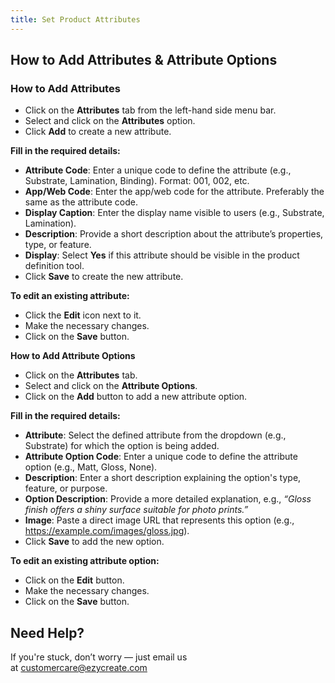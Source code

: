 ```yaml
---
title: Set Product Attributes
---
```

## **How to Add Attributes & Attribute Options**

### **How to Add Attributes**

* Click on the **Attributes** tab from the left-hand side menu bar.
* Select and click on the **Attributes** option.
* Click **Add** to create a new attribute.

**Fill in the required details:**

* **Attribute Code**: Enter a unique code to define the attribute (e.g., Substrate, Lamination, Binding). Format: 001, 002, etc.
* **App/Web Code**: Enter the app/web code for the attribute. Preferably the same as the attribute code.
* **Display Caption**: Enter the display name visible to users (e.g., Substrate, Lamination).
* **Description**: Provide a short description about the attribute’s properties, type, or feature.
* **Display**: Select **Yes** if this attribute should be visible in the product definition tool.
* Click **Save** to create the new attribute.

**To edit an existing attribute:**

* Click the **Edit** icon next to it.
* Make the necessary changes.
* Click on the **Save** button.

**How to Add Attribute Options**

* Click on the **Attributes** tab.
* Select and click on the **Attribute Options**.
* Click on the **Add** button to add a new attribute option.

**Fill in the required details:**

* **Attribute**: Select the defined attribute from the dropdown (e.g., Substrate) for which the option is being added.
* **Attribute Option Code**: Enter a unique code to define the attribute option (e.g., Matt, Gloss, None).
* **Description**: Enter a short description explaining the option's type, feature, or purpose.
* **Option Description**: Provide a more detailed explanation, e.g., *“Gloss finish offers a shiny surface suitable for photo prints.”*
* **Image**: Paste a direct image URL that represents this option (e.g., https://example.com/images/gloss.jpg).
* Click **Save** to add the new option.

**To edit an existing attribute option:**

* Click on the **Edit** button.
* Make the necessary changes.
* Click on the **Save** button.




## **Need Help?**

If you're stuck, don’t worry — just email us at [customercare@ezycreate.com](mailto:support@ezycreate.com)
